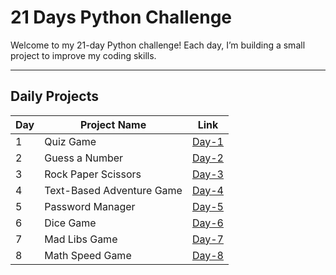 # 21 Days Python Challenge

Welcome to my 21-day Python challenge! Each day, I’m building a small project to improve my coding skills.

---

## Daily Projects

| Day | Project Name              | Link           |
|-----|---------------------------|----------------|
| 1   | Quiz Game                 | [Day-1](Day-1/) |
| 2   | Guess a Number            | [Day-2](Day-2/) |
| 3   | Rock Paper Scissors       | [Day-3](Day-3/) |
| 4   | Text-Based Adventure Game | [Day-4](Day-4/) |
| 5   | Password Manager          | [Day-5](Day-5/) |
| 6   | Dice Game                 | [Day-6](Day-6/) |
| 7   | Mad Libs Game             | [Day-7](Day-7/) |
| 8   | Math Speed Game           | [Day-8](Day-8/) |


